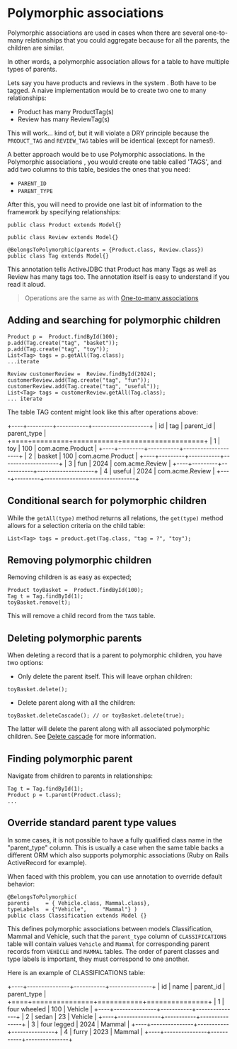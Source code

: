 <div class="page-header">
   <h1>Polymorphic associations</h1>
</div>



Polymorphic associations are used in cases when there are several one-to-many relationships that you could aggregate
because for all the parents, the children are similar.

In other words, a polymorphic association allows for a table to have multiple types of parents.


Lets say you have products and reviews in the system . Both have to be tagged.
A naive implementation would be to create two one to many relationships:

-   Product has many ProductTag(s)
-   Review has many ReviewTag(s)

This will work... kind of, but it will violate a DRY principle because the `PRODUCT_TAG` and `REVIEW_TAG`
tables will be identical (except for names!).

A better approach would be to use Polymorphic associations. In the Polymorphic associations , you would create one
table called 'TAGS', and add two columns to this table, besides the ones that you need:

-   `PARENT_ID`
-   `PARENT_TYPE`

After this, you will need to provide one last bit of information to the framework by specifying relationships:

~~~~ {.java}
public class Product extends Model{}

public class Review extends Model{}

@BelongsToPolymorphic(parents = {Product.class, Review.class})
public class Tag extends Model{}
~~~~

This annotation tells ActiveJDBC that Product has many Tags as well as Review has many tags too.
The annotation itself is easy to understand if you read it aloud.


>
> Operations are the same as with [One-to-many associations](one_to_many_associations)
>

## Adding and searching for polymorphic children

~~~~ {.java}
Product p =  Product.findById(100);
p.add(Tag.create("tag", "basket"));
p.add(Tag.create("tag", "toy"));
List<Tag> tags = p.getAll(Tag.class);
...iterate

Review customerReview =  Review.findById(2024);
customerReview.add(Tag.create("tag", "fun"));
customerReview.add(Tag.create("tag", "useful"));
List<Tag> tags = customerReview.getAll(Tag.class);
... iterate
~~~~

The table TAG content might look like this after operations above:

+----+---------+-----------+--------------------+
| id | tag     | parent_id | parent_type        |
+====+=========+===========+====================+
|  1 | toy     |  100      | com.acme.Product   |
+----+---------+-----------+--------------------+
|  2 | basket  |  100      | com.acme.Product   |
+----+---------+-----------+--------------------+
|  3 | fun     | 2024      | com.acme.Review    |
+----+---------+-----------+--------------------+
|  4 | useful  | 2024      | com.acme.Review    |
+----+---------+--------------------------------+


## Conditional search for polymorphic children

While the `getAll(type)` method returns all relations, the `get(type)` method allows for a selection criteria on the child table:

~~~~ {.java}
List<Tag> tags = product.get(Tag.class, "tag = ?", "toy");
~~~~

## Removing polymorphic children

Removing children is as easy as expected;

~~~~ {.java}
Product toyBasket =  Product.findById(100);
Tag t = Tag.findById(1);
toyBasket.remove(t);
~~~~

This will remove a child record from the `TAGS` table.

## Deleting polymorphic parents

When deleting a record that is a parent to polymorphic children, you have two options:

-   Only delete the parent itself. This will leave orphan children:

~~~~ {.java}
toyBasket.delete();
~~~~

-   Delete parent along with all the children:

~~~~ {.java}
toyBasket.deleteCascade(); // or toyBasket.delete(true);
~~~~

The latter will delete the parent along with all associated polymorphic children.
See [Delete cascade](delete_cascade) for more information.

## Finding polymorphic parent

Navigate from children to parents in relationships:

~~~~ {.java}
Tag t = Tag.findById(1);
Product p = t.parent(Product.class);
...
~~~~

## Override standard parent type values

In some cases, it is not possible to have a fully qualified class name in the "parent_type" column.
This is usually a case when the same table backs a different ORM which also supports polymorphic associations
(Ruby on Rails ActiveRecord for example).

When faced with this problem, you can use annotation to override default behavior:

~~~~ {.java}
@BelongsToPolymorphic(
parents     = { Vehicle.class, Mammal.class}, 
typeLabels  = {"Vehicle",     "Mammal"} )
public class Classification extends Model {}
~~~~

This defines polymorphic associations between models Classification, Mammal and Vehicle,
such that the `parent_type` column of `CLASSIFICATIONS` table will contain values
`Vehicle` and `Mammal` for corresponding parent records from `VEHICLE` and `MAMMAL` tables.
The order of parent classes and type labels is important, they must correspond to one another.

Here is an example of CLASSIFICATIONS table:

+----+---------------+-----------+---------------+
| id | name          | parent_id | parent_type   |
+====+===============+===========+===============+
|  1 | four wheeled  | 100       | Vehicle       |
+----+---------------+-----------+---------------+
|  2 | sedan         | 23        | Vehicle       |
+----+---------------+-----------+---------------+
|  3 | four legged   | 2024      | Mammal        |
+----+---------------+-----------+---------------+
|  4 | furry         | 2023      | Mammal        |
+----+---------------+-----------+---------------+
